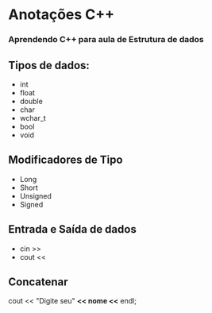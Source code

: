 # Anotações C++
### Aprendendo C++ para aula de Estrutura de dados

## Tipos de dados:
- int
- float
- double
- char
- wchar_t
- bool
- void

## Modificadores de Tipo
- Long
- Short
- Unsigned
- Signed

## Entrada e Saída de dados
- cin >>
- cout <<

## Concatenar
cout << "Digite seu" **<< nome <<** endl;